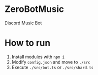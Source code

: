 # ZeroBotMusic
Discord Music Bot

# How to run
1) Install modules with `npm i`  
2) Modify `config.json` and move to `./src`  
3) Execute `./src/bot.ts` or `./src/shard.ts`  

